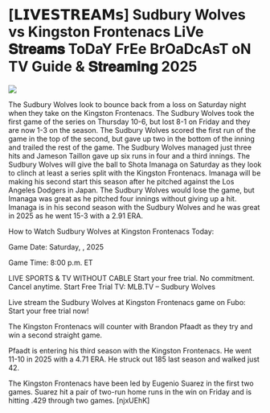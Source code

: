 #  [𝗟𝗜𝗩𝗘𝗦𝗧𝗥𝗘𝗔𝗠𝘀] Sudbury Wolves vs Kingston Frontenacs LiVe 𝐒𝐭𝐫𝐞𝐚𝐦𝐬 ToDaY FrEe BrOaDcAsT oN TV Guide & 𝐒𝐭𝐫𝐞𝐚𝐦𝐢𝐧𝐠  2025  
  
  
[![](https://i.imgur.com/qSNzIqt.png)](https://movie.rssnews.media/TnhMRSE.php)  
  
The Sudbury Wolves look to bounce back from a loss on Saturday night when they take on the Kingston Frontenacs. The Sudbury Wolves took the first game of the series on Thursday 10-6, but lost 8-1 on Friday and they are now 1-3 on the season. The Sudbury Wolves scored the first run of the game in the top of the second, but gave up two in the bottom of the inning and trailed the rest of the game. The Sudbury Wolves managed just three hits and Jameson Taillon gave up six runs in four and a third innings. The Sudbury Wolves will give the ball to Shota Imanaga on Saturday as they look to clinch at least a series split with the Kingston Frontenacs. Imanaga will be making his second start this season after he pitched against the Los Angeles Dodgers in Japan. The Sudbury Wolves would lose the game, but Imanaga was great as he pitched four innings without giving up a hit. Imanaga is in his second season with the Sudbury Wolves and he was great in 2025 as he went 15-3 with a 2.91 ERA.

How to Watch Sudbury Wolves at Kingston Frontenacs Today:

Game Date: Saturday, , 2025

Game Time: 8:00 p.m. ET

LIVE SPORTS & TV WITHOUT CABLE
Start your free trial. No commitment. Cancel anytime.
Start Free Trial
TV: MLB.TV – Sudbury Wolves

Live stream the Sudbury Wolves at Kingston Frontenacs game on Fubo: Start your free trial now!

The Kingston Frontenacs will counter with Brandon Pfaadt as they try and win a second straight game.

Pfaadt is entering his third season with the Kingston Frontenacs. He went 11-10 in 2025 with a 4.71 ERA. He struck out 185 last season and walked just 42.

The Kingston Frontenacs have been led by Eugenio Suarez in the first two games. Suarez hit a pair of two-run home runs in the win on Friday and is hitting .429 through two games. [njxUEhK]